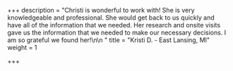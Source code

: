 +++
description = "Christi is wonderful to work with!  She is very knowledgeable and professional.  She would get back to us quickly and have all of the information that we needed.  Her research and onsite visits gave us the information that we needed to make our necessary decisions.  I am so grateful we found her!\n\n "
title = "Kristi D. - East Lansing, MI"
weight = 1

+++
